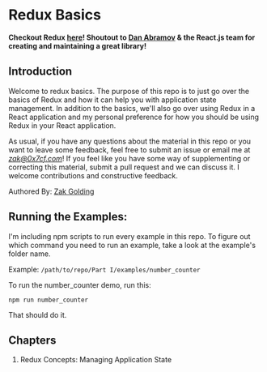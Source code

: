 # Redux Basics

**Checkout Redux [here](http://redux.js.org/)! Shoutout to [Dan Abramov](https://twitter.com/dan_abramov) & the React.js team for creating and maintaining a great library!**

## Introduction
Welcome to redux basics. The purpose of this repo is to just go over the basics of Redux and how it can help you with application state management. In addition to the basics, we'll also go over using Redux in a React application and my personal preference for how you should be using Redux in your React application.

As usual, if you have any questions about the material in this repo or you want to leave some feedback, feel free to submit an issue or email me at *zak@0x7cf.com*! If you feel like you have some way of supplementing or correcting this material, submit a pull request and we can discuss it. I welcome contributions and constructive feedback.

Authored By: [Zak Golding](https://github.com/zakarhino)

## Running the Examples:
I'm including npm scripts to run every example in this repo. To figure out which command you need to run an example, take a look at the example's folder name.

Example:
`/path/to/repo/Part I/examples/number_counter`

To run the number_counter demo, run this:

`npm run number_counter`

That should do it.

## Chapters
1. Redux Concepts: Managing Application State
